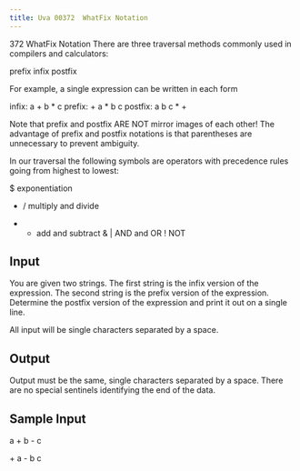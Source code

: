 ```yaml
---
title: Uva 00372  WhatFix Notation
---
```


372 WhatFix Notation
There are three traversal methods commonly used in compilers and calculators:

prefix
infix
postfix

For example, a single expression can be written in each form

infix: a + b * c
prefix: + a * b c
postfix: a b c * +

Note that prefix and postfix ARE NOT mirror images of each other! The advantage of prefix and
postfix notations is that parentheses are unnecessary to prevent ambiguity.

In our traversal the following symbols are operators with precedence rules going from highest to
lowest:

$ exponentiation
* / multiply and divide
+ - add and subtract
& | AND and OR
! NOT

## Input
You are given two strings. The first string is the infix version of the expression. The second string is
the prefix version of the expression. Determine the postfix version of the expression and print it out on
a single line.

All input will be single characters separated by a space.

## Output
Output must be the same, single characters separated by a space. There are no special sentinels
identifying the end of the data.

## Sample Input
<p>a + b - c</p><p>+ a - b c</p>